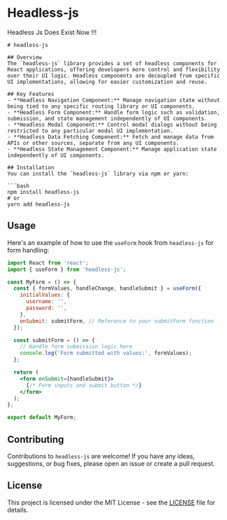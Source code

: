 # Headless-js
Headless Js Does Exist Now !!! 


```
# headless-js

## Overview
The `headless-js` library provides a set of headless components for React applications, offering developers more control and flexibility over their UI logic. Headless components are decoupled from specific UI implementations, allowing for easier customization and reuse.

## Key Features
- **Headless Navigation Component:** Manage navigation state without being tied to any specific routing library or UI components.
- **Headless Form Component:** Handle form logic such as validation, submission, and state management independently of UI components.
- **Headless Modal Component:** Control modal dialogs without being restricted to any particular modal UI implementation.
- **Headless Data Fetching Component:** Fetch and manage data from APIs or other sources, separate from any UI components.
- **Headless State Management Component:** Manage application state independently of UI components.

## Installation
You can install the `headless-js` library via npm or yarn:

```bash
npm install headless-js
# or
yarn add headless-js
```

## Usage
Here's an example of how to use the `useForm` hook from `headless-js` for form handling:

```jsx
import React from 'react';
import { useForm } from 'headless-js';

const MyForm = () => {
  const { formValues, handleChange, handleSubmit } = useForm({
    initialValues: {
      username: '',
      password: '',
    },
    onSubmit: submitForm, // Reference to your submitForm function
  });

  const submitForm = () => {
    // Handle form submission logic here
    console.log('Form submitted with values:', formValues);
  };

  return (
    <form onSubmit={handleSubmit}>
      {/* Form inputs and submit button */}
    </form>
  );
};

export default MyForm;
```

## Contributing
Contributions to `headless-js` are welcome! If you have any ideas, suggestions, or bug fixes, please open an issue or create a pull request.

## License
This project is licensed under the MIT License - see the [LICENSE](LICENSE) file for details.
```
